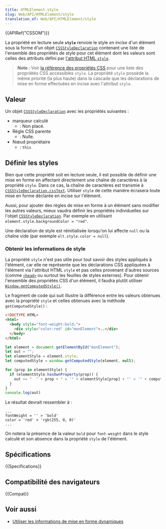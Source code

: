 ```yaml
---
title: HTMLElement.style
slug: Web/API/HTMLElement/style
translation_of: Web/API/HTMLElement/style
---
```


{{APIRef("CSSOM")}}

La propriété en lecture seule **`style`** renvoie le style _en incise_ d'un élément sous la forme d'un objet [`CSSStyleDeclaration`](/fr/docs/Web/API/CSSStyleDeclaration) contenant une liste de l'ensemble des propriétés de style pour cet élément dont les valeurs sont celles des attributs défini par [l'attribut HTML `style`](/fr/docs/Web/HTML/Global_attributes/style).

> **Note :** Voir [la référence des propriétés CSS](/fr/docs/Web/CSS/CSS_Properties_Reference) pour une liste des propriétés CSS accessibles `style`. La propriété `style` possède la même priorité (la plus haute) dans la cascade que les déclarations de mise en forme effectuées en incise avec l'attribut `style`.

## Valeur

Un objet [`CSSStyleDeclaration`](/fr/docs/Web/API/CSSStyleDeclaration) avec les propriétés suivantes&nbsp;:

- marqueur calculé
  - : Non placé.
- Règle CSS parente
  - : Nulle.
- Nœud propriétaire
  - : `this`

## Définir les styles

Bien que cette propriété soit en lecture seule, il est possible de définir une mise en forme en affectant directement une chaîne de caractères à la propriété `style`. Dans ce cas, la chaîne de caractères est transmie à [`CSSStyleDeclaration.cssText`](/fr/docs/Web/API/CSSStyleDeclaration/cssText). Utiliser `style` de cette manière écrasera toute mise en forme déclarée en incise sur l'élément.

Aussi, pour ajouter des règles de mise en forme à un élément sans modifier les autres valeurs, mieux vaudra définir les propriétés individuelles sur l'objet [`CSSStyleDeclaration`](/fr/docs/Web/API/CSSStyleDeclaration). Par exemple en utilisant `element.style.backgroundColor = "red"`.

Une déclaration de style est réinitialisée lorsqu'on lui affecte `null` ou la chaîne vide (par exemple `elt.style.color = null`).

### Obtenir les informations de style

La propriété `style` n'est pas utile pour tout savoir des styles appliqués à l'élément, car elle ne représente que les déclarations CSS appliquées à l'élément via l'attribut HTML `style` et pas celles provenant d'autres sources (comme [`<head>`](/fr/docs/Web/HTML/Element/head) ou surtout les feuilles de styles externes). Pour obtenir l'ensemble des propriétés CSS d'un élément, il faudra plutôt utiliser [`Window.getComputedStyle()`](/fr/docs/Web/API/Window/getComputedStyle).

Le fragment de code qui suit illustre la différence entre les valeurs obtenues avec la propriété `style` et celles obtenues avec la méthode `getComputedStyle()`&nbsp;:

```html
<!DOCTYPE HTML>
<html>
  <body style="font-weight:bold;">
    <div style="color:red" id="monElement">..</div>
  </body>
</html>
```

```js
let element = document.getElementById("monElement");
let out = "";
let elementStyle = element.style;
let computedStyle = window.getComputedStyle(element, null);

for (prop in elementStyle) {
  if (elementStyle.hasOwnProperty(prop)) {
    out += "  " + prop + " = '" + elementStyle[prop] + "' > '" + computedStyle[prop] + "'\n";
  }
}
console.log(out)
```

Le résultat devrait ressembler à&nbsp;:

```
...
fontWeight = '' > 'bold'
color = 'red' > 'rgb(255, 0, 0)'
...
```

On notera la présence de la valeur `bold` pour `font-weight` dans le style calculé et son absence dans la propriété `style` de l'élément.

## Spécifications

{{Specifications}}

## Compatibilité des navigateurs

{{Compat}}

## Voir aussi

- [Utiliser les informations de mise en forme dynamiques](/fr/docs/Web/API/CSS_Object_Model/Using_dynamic_styling_information)
